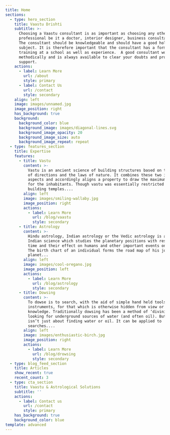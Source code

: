 ```yaml
---
title: Home
sections:
  - type: hero_section
    title: Vaastu Drishti
    subtitle: >-
      Choosing a Vaastu consultant is as important as choosing any other
      professional be it a doctor, interior designer, business consultant etc. 
      The consultant should be knowledgeable and should have a good hold of the
      subject. It is therefore important that the consultant has a formal
      training at a school as well as experience.  A good consultant works
      methodically and is always available to clear your doubts and provide
      support.
    actions:
      - label: Learn More
        url: /about
        style: primary
      - label: Contact Us
        url: /contact
        style: secondary
    align: left
    image: images/unnamed.jpg
    image_position: right
    has_background: true
    background:
      background_color: blue
      background_image: images/diagonal-lines.svg
      background_image_opacity: 20
      background_image_size: auto
      background_image_repeat: repeat
  - type: features_section
    title: Expertise
    features:
      - title: Vastu
        content: >-
          Vastu is an ancient science of building structures based on the study
          of directions and the laws of nature. It combines these two important
          aspects and accordingly aligns a property to draw the maximum benefits
          for the inhabitants. Though vastu was essentially restricted to
          building temples....
        align: left
        image: images/smiling-wallaby.jpg
        image_position: right
        actions:
          - label: Learn More
            url: /blog/vaastu
            style: secondary
      - title: Astrology
        content: >-
          Hindu astrology, Indian astrology or the Vedic astrology is an ancient
          Indian science which studies the planetary positions with respect to
          time and their effect on humans and other important events on earth.
          The birth chart of an individual forms the road map of his journey on
          planet...
        align: left
        image: images/cool-oregano.jpg
        image_position: left
        actions:
          - label: Learn More
            url: /blog/astrology
            style: secondary
      - title: Dowsing
        content: >-
          To dowse is to search, with the aid of simple hand held tools or
          instruments, for that which is otherwise hidden from view or
          knowledge. Traditionally dowsing has been a method of ‘divining’ or
          looking for underground sources of water (and often oil). But dowsing
          isn’t just about finding water or oil. It can be applied to
          searches.... 
        align: left
        image: images/enthusiastic-birch.jpg
        image_position: right
        actions:
          - label: Learn More
            url: /blog/drowsing
            style: secondary
  - type: blog_feed_section
    title: Articles
    show_recent: true
    recent_count: 3
  - type: cta_section
    title: Vaastu & Astrological Solutions
    subtitle: ''
    actions:
      - label: Contact us
        url: /contact
        style: primary
    has_background: true
    background_color: blue
template: advanced
---
```

